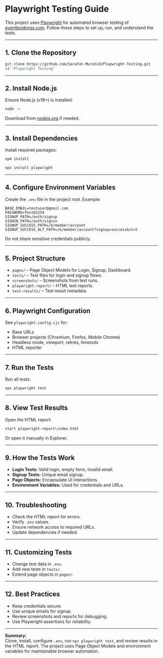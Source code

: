 # Playwright Testing Guide

This project uses [Playwright](https://playwright.dev/) for automated browser testing of [eventbookings.com](https://www.eventbookings.com). Follow these steps to set up, run, and understand the tests.

---

## 1. Clone the Repository


```sh
git clone https://github.com/Sarafat-Murshid/Playwright-Testing.git
cd "Playwright Testing"
```

---

## 2. Install Node.js

Ensure Node.js (v18+) is installed:

```sh
node -v
```

Download from [nodejs.org](https://nodejs.org/) if needed.

---

## 3. Install Dependencies

Install required packages:

```sh
npm install
```
```sh
npx install playwright
```
---

## 4. Configure Environment Variables

Create the `.env` file in the project root. Example:

```properties
BASE_EMAIL=testuser@gmail.com
PASSWORD=Test@1234
SIGNUP_PATH=/auth/signup
SIGNIN_PATH=/auth/signin
SIGNUP_SUCCESS_PATH=/b/member/account
SIGNUP_SUCCESS_ALT_PATH=/b/member/account?signup=success&st=5
```

Do not share sensitive credentials publicly.

---

## 5. Project Structure

- `pages/` – Page Object Models for Login, Signup, Dashboard.
- `tests/` – Test files for login and signup flows.
- `screenshots/` – Screenshots from test runs.
- `playwright-report/` – HTML test reports.
- `test-results/` – Test result metadata.

---

## 6. Playwright Configuration

See `playwright.config.cjs` for:

- Base URLs
- Browser projects (Chromium, Firefox, Mobile Chrome)
- Headless mode, viewport, retries, timeouts
- HTML reporter

---

## 7. Run the Tests

Run all tests:

```sh
npx playwright test
```

---

## 8. View Test Results

Open the HTML report:

```sh
start playwright-report\index.html
```

Or open it manually in Explorer.

---

## 9. How the Tests Work

- **Login Tests:** Valid login, empty form, invalid email.
- **Signup Tests:** Unique email signup.
- **Page Objects:** Encapsulate UI interactions.
- **Environment Variables:** Used for credentials and URLs.

---

## 10. Troubleshooting

- Check the HTML report for errors.
- Verify `.env` values.
- Ensure network access to required URLs.
- Update dependencies if needed.

---

## 11. Customizing Tests

- Change test data in `.env`.
- Add new tests in `tests/`.
- Extend page objects in `pages/`.

---

## 12. Best Practices

- Keep credentials secure.
- Use unique emails for signup.
- Review screenshots and reports for debugging.
- Use Playwright assertions for reliability.

---

**Summary:**  
Clone, install, configure `.env`, run `npx playwright test`, and review results in the HTML report. The project uses Page Object Models and environment variables for maintainable browser automation.
